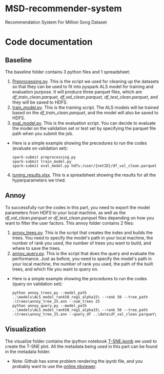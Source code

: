 # MSD-recommender-system
Recommendation System For Million Song Dataset

# Code documentation

## Baseline
The baseline folder contains 3 python files and 1 spreadsheet:
1. [Preprocessing.py](https://github.com/udAAbu/MSD-recommender-system/blob/main/baseline/preprocessing.py). This is the script we used for cleaning up the datasets so that they can be used to fit into pyspark ALS model for training and evaluation purpose. It will produce three parquet files, which are *df_train_clean.parquet, df_val_clean.parquet, df_test_clean.parquet*, and they will be saved to HDFS.
2. [train_model.py](https://github.com/udAAbu/MSD-recommender-system/blob/main/baseline/train_model.py). This is the training script. The ALS models will be trained based on the *df_train_clean.parquet*, and the model will also be saved to HDFS.
3. [eval_model.py](https://github.com/udAAbu/MSD-recommender-system/blob/main/baseline/eval_model.py). This is the evaluation script. You can decide to evaluate the model on the validation set or test set by specifying the parquet file path when you submit the job. 

  - Here is a simple example showing the precedures to run the codes (evaluate on validation set):
    ```
    spark-submit preprocessing.py
    spark-submit train_model.py
    spark-submit eval_model.py hdfs:/user/{netID}/df_val_clean.parquet
    ```
4. [tuning_results.xlsx](https://github.com/udAAbu/MSD-recommender-system/blob/main/baseline/tuning_results.xlsx). This is a spreadsheet showing the results for all the hyperparameters we tried. 

## Annoy
To successfully run the codes in this part, you need to export the model parameters from HDFS to your local machine, as well as the *df_val_clean.parquet* or *df_test_clean.parquet* files depending on how you want to filter the user factors. This annoy folder contains 2 files:
1. [annoy_trees.py](https://github.com/udAAbu/MSD-recommender-system/blob/main/annoy/annoy_trees.py). This is the script that creates the index and builds the trees. You need to specify the model's path in your local machine, the number of rank you used, the number of trees you want to build, and where to save the trees. 
2. [annoy_query.py](https://github.com/udAAbu/MSD-recommender-system/blob/main/annoy/annoy_query.py). This is the script that does the query and evaluate the performance. Just as before, you need to specify the model's path in your local machine, the number of rank you used, the path of the built trees, and which file you want to query on. 
    
  - Here is a simple example showing the procedures to run the codes (query on validation set):
    ```
    python annoy_trees.py --model_path ..\models\ALS_model_rank50_reg1_alpha15\ --rank 50 --tree_path .\trees\annoy_tree_25.ann --num_trees 25
    python annoy_query.py --model_path ..\models\ALS_model_rank50_reg1_alpha15\ --rank 50 --tree_path .\trees\annoy_tree_25.ann --query_df ..\data\df_val_clean.parquet\ 
    ```

## Visualization
The visualize folder contains the ipython notebook [T-SNE.ipynb](https://github.com/udAAbu/MSD-recommender-system/blob/main/visualize/T-SNE.ipynb) we used to create the T-SNE plot. All the metadata being used in this part can be found in the metadata folder. 
- Note: Github has some problem rendering the ipynb file, and you probably want to use the [online nbviewer](https://nbviewer.jupyter.org/). 
